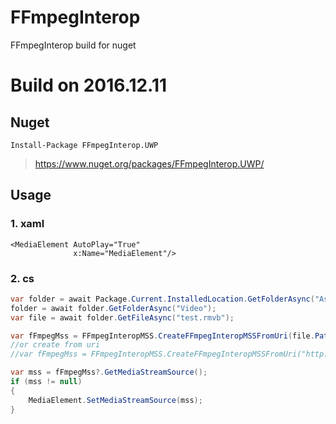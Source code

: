 # FFmpegInterop
FFmpegInterop build for nuget

# Build on 2016.12.11

## Nuget
```
Install-Package FFmpegInterop.UWP
```
> https://www.nuget.org/packages/FFmpegInterop.UWP/

## Usage
### 1. xaml
```xaml
<MediaElement AutoPlay="True"
              x:Name="MediaElement"/>
```

### 2. cs
```cs
var folder = await Package.Current.InstalledLocation.GetFolderAsync("Assets");
folder = await folder.GetFolderAsync("Video");
var file = await folder.GetFileAsync("test.rmvb");

var fFmpegMss = FFmpegInteropMSS.CreateFFmpegInteropMSSFromUri(file.Path, true, true);
//or create from uri
//var fFmpegMss = FFmpegInteropMSS.CreateFFmpegInteropMSSFromUri("http://www.example.com/test.rmvb", true, true);

var mss = fFmpegMss?.GetMediaStreamSource();
if (mss != null)
{
    MediaElement.SetMediaStreamSource(mss);
}
```
  

